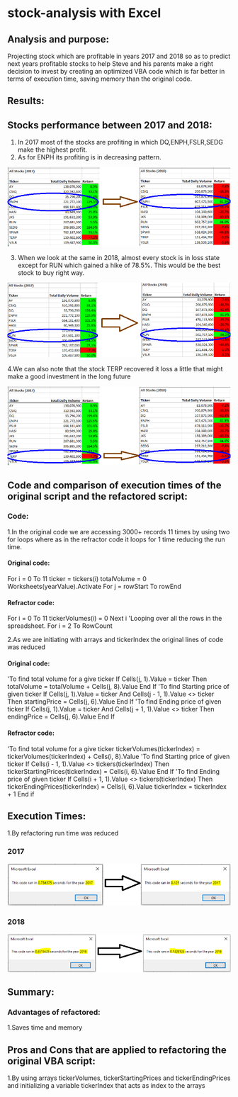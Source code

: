 # stock-analysis with Excel

## Analysis and purpose:

Projecting stock which are profitable in years 2017 and 2018 so as to predict next years profitable stocks to help Steve and his parents make a right decision to invest by creating an optimized VBA code which is far better in terms of execution time, saving memory than the original code.

## Results:

## Stocks performance between 2017 and 2018:

1. In 2017 most of the stocks are profiting in which  DQ,ENPH,FSLR,SEDG make the highest profit.
2. As for ENPH its profiting is in decreasing pattern.

![ENPH](https://github.com/maddalisushmitha/stock-analysis/blob/main/images_for_readme/Stock-ENPH_Analysis.png)

3. When we look at the same in 2018, almost every stock is in loss state except for RUN which gained a hike of 
78.5%. This would be the best stock to buy right way.

![RUN](https://github.com/maddalisushmitha/stock-analysis/blob/main/images_for_readme/Stock-Run_Analysis1.png)

4.We can also note that the stock TERP recovered it loss a little that might make a good investment in the long future

![TERP](https://github.com/maddalisushmitha/stock-analysis/blob/main/images_for_readme/Stock-TERP_Analysis.png)

## Code and comparison of execution times of the original script and the refactored script:

### Code:

1.In the original code we are accessing  3000+ records 11 times by using two for loops where as in the refractor code it loops for 1 time reducing the run time.

#### Original code:

For i = 0 To 11
        ticker = tickers(i)
        totalVolume = 0
        Worksheets(yearValue).Activate
        For j = rowStart To rowEnd
#### Refractor code:

For i = 0 To 11
        tickerVolumes(i) = 0
        Next i
    'Looping over all the rows in the spreadsheet.
    For i = 2 To RowCount
    
 2.As we are initiating with arrays and tickerIndex the original lines of code was reduced
 
#### Original code:

   'To find total volume for a give ticker
	If Cells(j, 1).Value = ticker Then
                totalVolume = totalVolume + Cells(j, 8).Value
            End If
               'To find Starting price of given ticker
            If Cells(j, 1).Value = ticker And Cells(j - 1, 1).Value <> ticker Then
                startingPrice = Cells(j, 6).Value
            End If
              'To find Ending price of given ticker 
            If Cells(j, 1).Value = ticker And Cells(j + 1, 1).Value <> ticker Then
                endingPrice = Cells(j, 6).Value
            End If

#### Refractor code:

   'To find total volume for a give ticker
	tickerVolumes(tickerIndex) = tickerVolumes(tickerIndex) + Cells(i, 8).Value
            'To find Starting price of given ticker
           If Cells(i - 1, 1).Value <> tickers(tickerIndex) Then
                tickerStartingPrices(tickerIndex) = Cells(i, 6).Value
            End If
               'To find Ending price of given ticker 
            If Cells(i + 1, 1).Value <> tickers(tickerIndex) Then
                tickerEndingPrices(tickerIndex) = Cells(i, 6).Value
                tickerIndex = tickerIndex + 1
 End if
 
## Execution Times:

1.By refactoring  run time was reduced

### 2017

![2017](https://github.com/maddalisushmitha/stock-analysis/blob/main/images_for_readme/Runtime_2017.png)

### 2018

![2018](https://github.com/maddalisushmitha/stock-analysis/blob/main/images_for_readme/Runtime_2018.png)

## Summary:

### Advantages of refactored:

1.Saves time and memory

## Pros and Cons that are applied to refactoring the original VBA script:

1.By using arrays tickerVolumes, tickerStartingPrices and tickerEndingPrices and initializing a variable tickerIndex that acts as index to the arrays

